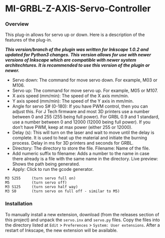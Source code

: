 # MI-GRBL-Z-AXIS-Servo-Controller

### Overview
This plug-in allows for servo up or down.  Here is a description of the features of the plug-in.

***This version/branch of the plugin was written for Inkscape 1.0.2 and updated for Python3 changes. This version allows for use with newer versions of Inkscape which are compatible with newer system architechtures. It is recommended to use this version of the plugin or newer.***

* Servo down:  The command for move servo down.  For example, M03 or M106.
* Servo up: The command for move servo up.  For example, M05 or M107.
* X axis speed (mm/min):  The speed of the X axis mm/min.
* Y axis speed (mm/min):  The speed of the Y axis in mm/min.
* Angle for servo S# (0-180): If you have PWM control, then you can adjust this.  For J Tech firmware and most 3D printers use a number between 0 and 255 (255 being full power).  For GRBL 0.9 and 1 standard, use a number between 0 and 12000 (12000 being full power).   If you don’t have PWM, keep at max power (either 255 or 12000).
* Delay (s):  This will turn on the laser and wait to move until the delay is complete.  It is used to heat up the material and initiate the burning process.  Delay in ms for 3D printers and seconds for GRBL.
* Directory:  The directory to store the file.
Filename:  Name of the file.
* Add numeric suffix to filename:  Adds a number to the name in case there already is a file with the same name in the directory.
Live preview:  Shows the path being generated.
* Apply:  Click to run the gcode generator.


```
M3 S255     (turn servo full on)
M5          (turn servo off)
M3 S125     (turn servo half way)
M3 S0       (turn servo on full off - similar to M5)
```

### Installation

To manually install a new extension, download (from the releases section of this project) and unpack the `servo.inx` and `servo.py` files. Copy the files into the directory listed at `Edit` > `Preferences` > `System: User extensions`. After a restart of Inkscape, the new extension will be available.
